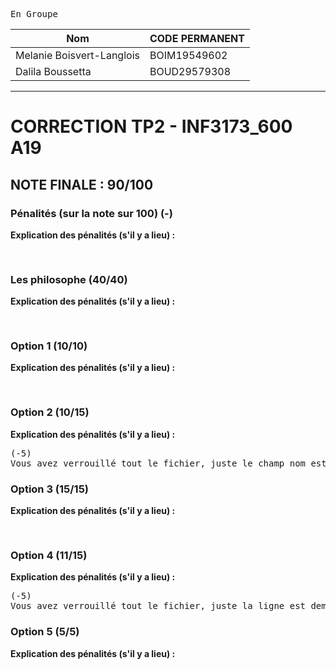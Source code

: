 <pre>
En Groupe
</pre>
|Nom|CODE PERMANENT|
|---|--|
|Melanie Boisvert-Langlois| BOIM19549602|
|Dalila Boussetta |BOUD29579308|
___________________________________________

CORRECTION TP2 - INF3173_600 A19
========================================

NOTE FINALE :                   90/100
----------------------------------------

### Pénalités (sur la note sur 100) (-) ###
**Explication des pénalités (s'il y a lieu) :**
<!--METTRE LES COMMENTAIRES SUR LES ERREURS ENTRE LES BALISES PRE-->
<!--METTRE UNE LIGNE BLANCHE ENTRE CHAQUE COMMENTAIRE-->

<pre>

</pre>


### Les philosophe  (40/40) ###
**Explication des pénalités (s'il y a lieu) :**
<!--METTRE LES COMMENTAIRES SUR LES ERREURS ENTRE LES BALISES PRE-->
<!--METTRE UNE LIGNE BLANCHE ENTRE CHAQUE COMMENTAIRE-->

<pre>

</pre>

### Option 1  (10/10) ###
**Explication des pénalités (s'il y a lieu) :**
<!--METTRE LES COMMENTAIRES SUR LES ERREURS ENTRE LES BALISES PRE-->
<!--METTRE UNE LIGNE BLANCHE ENTRE CHAQUE COMMENTAIRE-->

<pre>

</pre>


### Option 2  (10/15) ###
**Explication des pénalités (s'il y a lieu) :**
<!--METTRE LES COMMENTAIRES SUR LES ERREURS ENTRE LES BALISES PRE-->
<!--METTRE UNE LIGNE BLANCHE ENTRE CHAQUE COMMENTAIRE-->

<pre>
(-5)
Vous avez verrouillé tout le fichier, juste le champ nom est demandé
</pre>


### Option 3  (15/15) ###
**Explication des pénalités (s'il y a lieu) :**
<!--METTRE LES COMMENTAIRES SUR LES ERREURS ENTRE LES BALISES PRE-->
<!--METTRE UNE LIGNE BLANCHE ENTRE CHAQUE COMMENTAIRE-->

<pre>

</pre>


### Option 4  (11/15) ###
**Explication des pénalités (s'il y a lieu) :**
<!--METTRE LES COMMENTAIRES SUR LES ERREURS ENTRE LES BALISES PRE-->
<!--METTRE UNE LIGNE BLANCHE ENTRE CHAQUE COMMENTAIRE-->

<pre>
(-5)
Vous avez verrouillé tout le fichier, juste la ligne est demandée
</pre>


### Option 5  (5/5) ###
**Explication des pénalités (s'il y a lieu) :**
<!--METTRE LES COMMENTAIRES SUR LES ERREURS ENTRE LES BALISES PRE-->
<!--METTRE UNE LIGNE BLANCHE ENTRE CHAQUE COMMENTAIRE-->

<pre>

</pre>